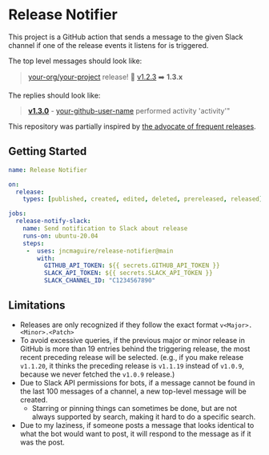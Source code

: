 # Release Notifier

This project is a GitHub action that sends a message to the given Slack channel if one of the release events it listens for is triggered.

The top level messages should look like:

> [your-org/your-project](#) release! 🎉 [v1.2.3](#) ➡️ **1.3.x**

The replies should look like:

> **[v1.3.0](#)** - [your-github-user-name](#) performed activity 'activity'"

This repository was partially inspired by [the advocate of frequent releases][Patti LaBelle].

## Getting Started


```yaml
name: Release Notifier

on:
  release:
    types: [published, created, edited, deleted, prereleased, released]

jobs:
  release-notify-slack:
    name: Send notification to Slack about release
    runs-on: ubuntu-20.04
    steps:
     -  uses: jncmaguire/release-notifier@main
        with:
          GITHUB_API_TOKEN: ${{ secrets.GITHUB_API_TOKEN }}
          SLACK_API_TOKEN: ${{ secrets.SLACK_API_TOKEN }}
          SLACK_CHANNEL_ID: "C1234567890"
```

## Limitations

* Releases are only recognized if they follow the exact format `v<Major>.<Minor>.<Patch>`
* To avoid excessive queries, if the previous major or minor release in GitHub is more than 19 entries behind the triggering release, the most recent preceding release will be selected. (e.g., if you make release `v1.1.20`, it thinks the preceding release is `v1.1.19` instead of `v1.0.9`, because we never fetched the `v1.0.9` release.)
* Due to Slack API permissions for bots, if a message cannot be found in the last 100 messages of a channel, a new top-level message will be created.
  - Starring or pinning things can sometimes be done, but are not always supported by search, making it hard to do a specific search.
* Due to my laziness, if someone posts a message that looks identical to what the bot would want to post, it will respond to the message as if it was the post.

<!-- References -->
[Slack Webhooks]: https://api.slack.com/messaging/webhooks
[Variables]: https://docs.github.com/en/free-pro-team@latest/actions/learn-github-actions/essential-features-of-github-actions#using-variables-in-your-workflows
[Environment Variables]: https://docs.github.com/en/free-pro-team@latest/actions/reference/environment-variables#default-environment-variables
[Events]: https://docs.github.com/en/free-pro-team@latest/actions/reference/events-that-trigger-workflows#release
[Patti LaBelle]: https://youtu.be/ROIYcZGbfH0